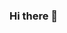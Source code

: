### Hi there 👋

<!--
**jianwang-ntu/jianwang-ntu** is a ✨ _special_ ✨ repository because its `README.md` (this file) appears on your GitHub profile.

### Hi, I'm Jian Wang 👋 

![](https://komarev.com/ghpvc/?username=jianwang-ntu)

I am a PhD at [NTU cyber security Lab](https://csl.ntu.edu.sg/), Singapore, Singapore.

My current research focuses on xxxx, and the applications in the xxxx field. I have convoluted several conference papers. Welcome to visit my [Homepage Scholar](https://www.wj2ai.com).


<br />

[![JianWang's GitHub stats](https://github-readme-stats.vercel.app/api?username=jianwang-ntu)](https://github.com/anuraghazra/github-readme-stats)
